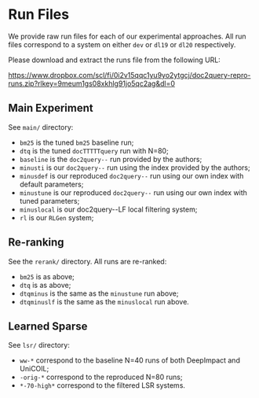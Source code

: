 # Run Files

We provide raw run files for each of our experimental approaches.
All run files correspond to a system on either `dev` or `dl19` or `dl20` respectively.

Please download and extract the runs file from the following URL: 

https://www.dropbox.com/scl/fi/0i2v15qqc1yu9yo2ytgcj/doc2query-repro-runs.zip?rlkey=9meum1gs08xkhlg91jo5qc2ag&dl=0

## Main Experiment

See `main/` directory:

- `bm25` is the tuned `bm25` baseline run;
- `dtq` is the tuned `docTTTTTquery` run with N=80;
- `baseline` is the `doc2query--` run provided by the authors;
- `minusti` is our `doc2query--` run using the index provided by the authors;
- `minusdef` is our reproduced `doc2query--` run using our own index with default parameters;
- `minustune` is our reproduced `doc2query--` run using our own index with tuned parameters;
- `minuslocal` is our doc2query--LF local filtering system;
- `rl` is our `RLGen` system;

## Re-ranking

See the `rerank/` directory. All runs are re-ranked:

- `bm25` is as above;
- `dtq` is as above;
- `dtqminus` is the same as the `minustune` run above;
- `dtqminuslf` is the same as the `minuslocal` run above.


## Learned Sparse

See `lsr/` directory:

- `ww-*` correspond to the baseline N=40 runs of both DeepImpact and UniCOIL;
- `-orig-*` correspond to the reproduced N=80 runs;
- `*-70-high*` correspond to the filtered LSR systems.
